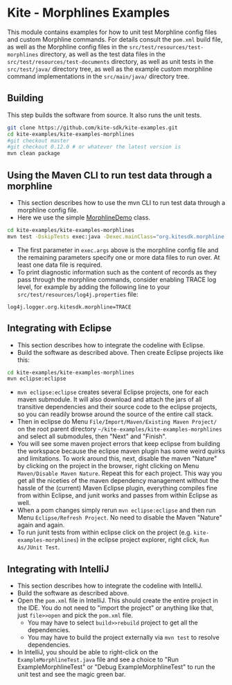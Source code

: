 # Kite - Morphlines Examples

This module contains examples for how to unit test Morphline config files and custom Morphline commands.
For details consult the `pom.xml` build file, 
as well as the Morphline config files in the `src/test/resources/test-morphlines` directory, 
as well as the test data files in the `src/test/resources/test-documents` directory, 
as well as unit tests in the `src/test/java/` directory tree,
as well as the example custom morphline command implementations in the `src/main/java/` directory tree.

## Building

This step builds the software from source. It also runs the unit tests.

```bash
git clone https://github.com/kite-sdk/kite-examples.git
cd kite-examples/kite-examples-morphlines
#git checkout master
#git checkout 0.12.0 # or whatever the latest version is
mvn clean package
```

## Using the Maven CLI to run test data through a morphline

* This section describes how to use the mvn CLI to run test data through a morphline config file. 
* Here we use the simple [MorphlineDemo](https://github.com/kite-sdk/kite/blob/master/kite-morphlines/kite-morphlines-core/src/test/java/org/kitesdk/morphline/api/MorphlineDemo.java) class.

```bash
cd kite-examples/kite-examples-morphlines
mvn test -DskipTests exec:java -Dexec.mainClass="org.kitesdk.morphline.api.MorphlineDemo" -Dexec.args="src/test/resources/test-morphlines/addValues.conf src/test/resources/test-documents/email.txt" -Dexec.classpathScope=test
```

* The first parameter in `exec.args` above is the morphline config file and the remaining parameters specify one or more data files to run over. At least one data file is required.
* To print diagnostic information such as the content of records as they pass through the morphline commands, consider enabling TRACE log level, for example by adding the following line to your 
`src/test/resources/log4j.properties` file:

```
log4j.logger.org.kitesdk.morphline=TRACE
```

## Integrating with Eclipse

* This section describes how to integrate the codeline with Eclipse.
* Build the software as described above. Then create Eclipse projects like this:

```bash
cd kite-examples/kite-examples-morphlines
mvn eclipse:eclipse
```

* `mvn eclipse:eclipse` creates several Eclipse projects, one for each maven submodule.
It will also download and attach the jars of all transitive dependencies and their source code to the eclipse
projects, so you can readily browse around the source of the entire call stack.
* Then in eclipse do Menu `File/Import/Maven/Existing Maven Project/` on the root parent
directory `~/kite-examples/kite-examples-morphlines` and select all submodules, then "Next" and "Finish".
* You will see some maven project errors that keep eclipse from building the workspace because
the eclipse maven plugin has some weird quirks and limitations. To work around this, next, disable
the maven "Nature" by clicking on the project in the browser, right clicking on Menu
`Maven/Disable Maven Nature`. Repeat this for each project. This way you get all the niceties of the maven dependency management
without the hassle of the (current) Maven Eclipse plugin, everything compiles fine from within
Eclipse, and junit works and passes from within Eclipse as well.
* When a pom changes simply rerun `mvn eclipse:eclipse` and
then run Menu `Eclipse/Refresh Project`. No need to disable the Maven "Nature" again and again.
* To run junit tests from within eclipse click on the project (e.g. `kite-examples-morphlines`)
in the eclipse project explorer, right click, `Run As/JUnit Test`.

## Integrating with IntelliJ

* This section describes how to integrate the codeline with IntelliJ.
* Build the software as described above. 
* Open the `pom.xml` file in IntelliJ. This should create the entire project in the IDE. You
  do not need to "import the project" or anything like that, just `file>>open` and pick the
  `pom.xml` file.
  * You may have to select `build>>rebuild` project to get all the dependencies.
  * You may have to build the project externally via `mvn test` to resolve dependencies.  
* In IntelliJ, you should be able to right-click on the `ExampleMorphlineTest.java` file and see a 
   choice to "Run ExampleMorphlineTest" or "Debug ExampleMorphlineTest" to run the unit test and see
   the magic green bar.
